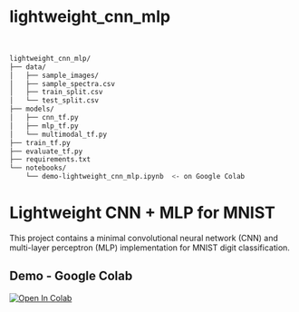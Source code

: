 # lightweight_cnn_mlp

<br>

```bash
lightweight_cnn_mlp/
├── data/
│   ├── sample_images/
│   ├── sample_spectra.csv
│   ├── train_split.csv
│   └── test_split.csv
├── models/
│   ├── cnn_tf.py
│   ├── mlp_tf.py
│   └── multimodal_tf.py
├── train_tf.py
├── evaluate_tf.py
├── requirements.txt
└── notebooks/
    └── demo-lightweight_cnn_mlp.ipynb  <- on Google Colab
```


# Lightweight CNN + MLP for MNIST

This project contains a minimal convolutional neural network (CNN) and multi-layer perceptron (MLP) implementation for MNIST digit classification.

## Demo - Google Colab


[![Open In Colab](https://colab.research.google.com/assets/colab-badge.svg)](https://colab.research.google.com/github/yiruyang2025/lightweight_cnn_mlp/blob/main/notebooks/main.ipynb)

<br><br>
